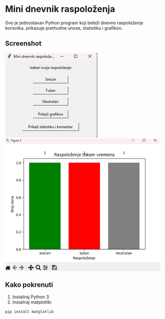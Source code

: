 # Mini dnevnik raspoloženja

Ovo je jednostavan Python program koji beleži dnevno raspoloženje korisnika, prikazuje prethodne unose, statistiku i grafikon.

## Screenshot

![Grafikon](screenshot1.png)
![Grafikon](screenshot2.png)

## Kako pokrenuti
1. Instaliraj Python 3
2. Instaliraj matplotlib:
```bash
pip install matplotlib
